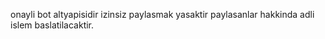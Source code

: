 onayli bot altyapisidir izinsiz paylasmak yasaktir paylasanlar hakkinda adli islem baslatilacaktir.
